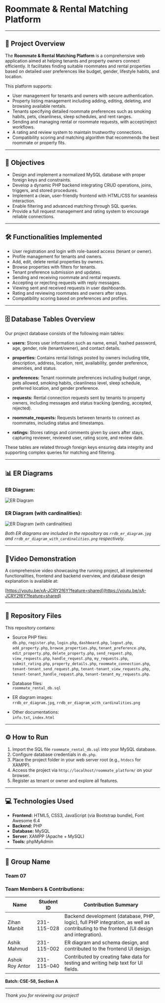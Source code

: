 # Roommate & Rental Matching Platform 

---

## 🧾 Project Overview

The **Roommate & Rental Matching Platform** is a comprehensive web application aimed at helping tenants and property owners connect efficiently. It facilitates finding suitable roommates and rental properties based on detailed user preferences like budget, gender, lifestyle habits, and location.

This platform supports:
- User management for tenants and owners with secure authentication.
- Property listing management including adding, editing, deleting, and browsing available rentals.
- Tenants specifying detailed roommate preferences such as smoking habits, pets, cleanliness, sleep schedules, and rent ranges.
- Sending and managing rental or roommate requests, with accept/reject workflows.
- A rating and review system to maintain trustworthy connections.
- Compatibility scoring and matching algorithm that recommends the best roommate or property fits.

---

## 🎯 Objectives

- Design and implement a normalized MySQL database with proper foreign keys and constraints.
- Develop a dynamic PHP backend integrating CRUD operations, joins, triggers, and stored procedures.
- Implement a clean, user-friendly frontend with HTML/CSS for seamless interaction.
- Enable filtering and advanced matching through SQL queries.
- Provide a full request management and rating system to encourage reliable connections.

---

## 🛠️ Functionalities Implemented 

- User registration and login with role-based access (tenant or owner).
- Profile management for tenants and owners.
- Add, edit, delete rental properties by owners.
- Browse properties with filters for tenants.
- Tenant preference submission and updates.
- Sending and receiving roommate and rental requests.
- Accepting or rejecting requests with reply messages.
- Viewing sent and received requests in user dashboards.
- Rating and reviewing roommates and owners after stays.
- Compatibility scoring based on preferences and profiles.

---

## 🗄️ Database Tables Overview

Our project database consists of the following main tables:

- **users:** Stores user information such as name, email, hashed password, age, gender, role (tenant/owner), and contact details.

- **properties:** Contains rental listings posted by owners including title, description, address, location, rent, availability, gender preference, amenities, and status.

- **preferences:** Tenant roommate preferences including budget range, pets allowed, smoking habits, cleanliness level, sleep schedule, preferred location, and gender preference.

- **requests:** Rental connection requests sent by tenants to property owners, including messages and status tracking (pending, accepted, rejected).

- **roommate_requests:** Requests between tenants to connect as roommates, including status and timestamps.

- **ratings:** Stores ratings and comments given by users after stays, capturing reviewer, reviewed user, rating score, and review date.

These tables are related through foreign keys ensuring data integrity and supporting complex queries for matching and filtering.

---

## 📊 ER Diagrams


### ER Diagram:



![ER Diagram](roommate_platform/rrdb_er_diagram.jpg)




### ER Diagram (with cardinalities):


![ER Diagram (with cardinalities)](roommate_platform/rrdb_er_diagram_with_cardinalities.png)


*Both ER diagrams are included in the repository as `rrdb_er_diagram.jpg` and `rrdb_er_diagram_with_cardinalities.png` respectively.*

---

## 🎥Video Demonstration

A comprehensive video showcasing the running project, all implemented functionalities, frontend and backend overview, and database design explanation is available at:

[https://youtu.be/xA-JCRY2f6Y?feature=shared](https://youtu.be/xA-JCRY2f6Y?feature=shared)

---

## 📂 Repository Files

This repository contains:

- Source PHP files:  
`db.php`, `register.php`, `login.php`, `dashboard.php`, `logout.php`, `add_property.php`, `browse_properties.php`, `tenant_preference.php`, `edit_property.php`, `delete_property.php`, `send_request.php`, `view_requests.php`, `handle_request.php`, `my_requests.php`, `submit_rating.php`, `property_details.php`, `roommate_connection.php`, `tenant-tenant_send_request.php`, `tenant-tenant_view_requests.php`, `tenant-tenant_handle_request.php`, `tenant-tenant_my_requests.php`.

- Database files:  
  `roommate_rental_db.sql`

- ER diagram images:   
  `rrdb_er_diagram.jpg`, `rrdb_er_diagram_with_cardinalities.png` 

- Other documentations:  
  `info.txt`, `index.html`

---

## ⚙️ How to Run

1. Import the SQL file `roommate_rental_db.sql` into your MySQL database.
2. Configure database credentials in `db.php`.
3. Place the project folder in your web server root (e.g., `htdocs` for XAMPP).
4. Access the project via `http://localhost/roommate_platform/` on your browser.
5. Register as tenant or owner and explore all features.

---

## 💻 Technologies Used

- **Frontend:** HTML5, CSS3, JavaScript (via Bootstrap bundle), Font Awesome 6.4  
- **Backend:** PHP 
- **Database:** MySQL
- **Server:** XAMPP (Apache + MySQL) 
- **Tools:** phpMyAdmin

---

## 👥 Group Name  
### Team 07

### Team Members & Contributions:


| Name           | Student ID   | Contribution Summary                              |
|----------------|--------------|-------------------------------------------------|
| Zihan Manbit   | 231-115-028  | Backend development (database, PHP, logic), full PHP integration, as well as contributing to the frontend (UI design and integration). |
| Ashik Mahmud   | 231-115-002  | ER diagram and schema design, and contributed to the frontend UI design. |
| Ashok Roy Antor| 231-115-040  | Contributed by creating fake data for testing and writing help text for UI fields. |

 
**Batch: CSE-58, Section A**

---

*Thank you for reviewing our project!*

